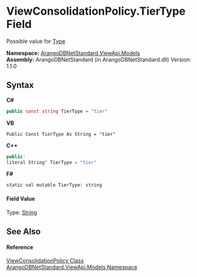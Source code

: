 # ViewConsolidationPolicy.TierType Field
 

Possible value for <a href="83067da1-4588-251a-c7b1-38473cbd32cd">Type</a>

**Namespace:**&nbsp;<a href="23bbeb16-c099-4f2c-4dad-2e67e1a19df4">ArangoDBNetStandard.ViewApi.Models</a><br />**Assembly:**&nbsp;ArangoDBNetStandard (in ArangoDBNetStandard.dll) Version: 1.1.0

## Syntax

**C#**<br />
``` C#
public const string TierType = "tier"
```

**VB**<br />
``` VB
Public Const TierType As String = "tier"
```

**C++**<br />
``` C++
public:
literal String^ TierType = "tier"
```

**F#**<br />
``` F#
static val mutable TierType: string
```


#### Field Value
Type: <a href="https://docs.microsoft.com/dotnet/api/system.string" target="_blank" rel="noopener noreferrer">String</a>

## See Also


#### Reference
<a href="a7f55422-d362-7371-9e47-d2786c89b753">ViewConsolidationPolicy Class</a><br /><a href="23bbeb16-c099-4f2c-4dad-2e67e1a19df4">ArangoDBNetStandard.ViewApi.Models Namespace</a><br />